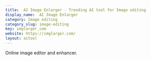 ```yaml
---
title:  AI Image Enlarger - Trending AI tool for Image editing
display_name:  AI Image Enlarger
category: Image editing
category_slug: image-editing
key: imglarger_com
website: https://imglarger.com/
layout: aitool
---
```


Online image editor and enhancer.
